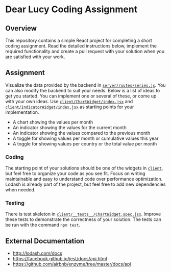 # Dear Lucy Coding Assignment

## Overview
This repository contains a simple React project for completing a short coding assignment. Read the detailed instructions below, implement the required functionality and create a pull request with your solution when you are satisfied with your work.

## Assignment
Visualize the data provided by the backend in [`server/routes/series.js`](server/routes/series.js). You can also modify the backend to suit your needs. Below is a list of ideas to get you started. You can implement one or several of these, or come up with your own ideas. Use [`client/ChartWidget/index.jsx`](client/ChartWidget/index.jsx) and [`client/IndicatorWidget/index.jsx`](client/IndicatorWidget/index.jsx) as starting points for your implementation.
* A chart showing the values per month
* An indicator showing the values for the current month
* An indicator showing the values compared to the previous month
* A toggle for showing values per month or cumulative values this year
* A toggle for showing values per country or the total value per month

### Coding
The starting point of your solutions should be one of the widgets in [`client`](client), but feel free to organize your code as you see fit. Focus on writing maintainable and easy to understand code over performance optimization. Lodash is already part of the project, but feel free to add new dependencies when needed.

### Testing
There is test skeleton in [`client/__tests__/ChartWidget.spec.jsx`](client/__tests__/ChartWidget.spec.jsx). Improve these tests to demonstrate the correctness of your solution. The tests can be run with the command ```npm test```.

## External Documentation
* http://lodash.com/docs
* https://facebook.github.io/jest/docs/api.html
* https://github.com/airbnb/enzyme/tree/master/docs/api
